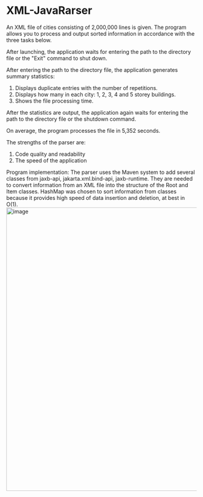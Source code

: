 # XML-JavaRarser
An XML file of cities consisting of 2,000,000 lines is given. The program allows you to process and output sorted information in accordance with the three tasks below.

After launching, the application waits for entering the path to the directory file or the "Exit" command to shut down. 

After entering the path to the directory file, the application generates summary statistics:
1) Displays duplicate entries with the number of repetitions.
2) Displays how many in each city: 1, 2, 3, 4 and 5 storey buildings.
3) Shows the file processing time.

After the statistics are output, the application again waits for entering the path to the directory file or the shutdown command. 

On average, the program processes the file in 5,352 seconds.

The strengths of the parser are:
1) Code quality and readability
2) The speed of the application

Program implementation:
The parser uses the Maven system to add several classes from jaxb-api, jakarta.xml.bind-api, jaxb-runtime. 
They are needed to convert information from an XML file into the structure of the Root and Item classes. 
HashMap was chosen to sort information from classes because it provides high speed of data insertion and deletion, at best in O(1).
<img width="751" alt="image" src="https://github.com/JUNIOR14501/XML-JavaRarser/assets/53307775/52705d9c-8a75-40e3-8cdf-921df51efb39">
